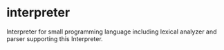 # interpreter
Interpreter for small programming language including lexical analyzer and parser supporting this Interpreter.
